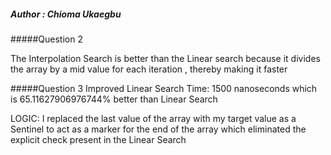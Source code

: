 ##### Author : Chioma Ukaegbu

#####Question 2

The Interpolation Search is better than the Linear search because it divides the array by a mid value for each iteration
, thereby making it faster

#####Question 3
Improved Linear Search Time: 1500 nanoseconds which is 65.11627906976744% better than Linear Search

LOGIC: I replaced the last value of the array with my target value as a Sentinel
to act as a marker for the end of the array which eliminated the explicit check present in the Linear Search